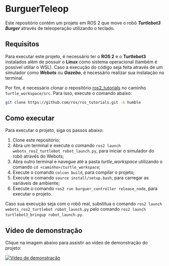 # BurguerTeleop

Este repositório contém um projeto em ROS 2 que move o robô _**Turtlebot3 Burger**_ através de teleoperação utilizando o teclado.

## Requisitos

Para executar este projeto, é necessário ter o **ROS 2** e o **Turtlebot3** instalados além de possuir o **Linux** como sistema operacional (também é possível utiliar o WSL). Caso a execução do código seja feita através de um simulador como _**Webots**_ ou _**Gazebo**_, é necessário realizar sua instalação no terminal. <br>

Por fim, é necessário clonar o repositório [ros2_tutorials](https://github.com/ros/ros_tutorials.git) no caminho `turtle_workspace/src`. Para isso, execute o comando abaixo:

```bash
git clone https://github.com/ros/ros_tutorials.git -b humble 
```

## Como executar

Para executar o projeto, siga os passos abaixo:

1. Clone este repositório;
2. Abra um terminal e execute o comando `ros2 launch webots_ros2_turtlebot robot_launch.py`, para iniciar o simulador do robô através do Webots;
3. Abra outro terminal e navegue até a pasta _turtle_workspace_ utilizando o comando `cd <caminho>/turtle_workspace`;
4. Execute o comando `colcon build`, para compilar o projeto;
5. Execute o comando `source install/setup.bash`, para carregar as variáveis de ambiente;
6. Execute o comando `ros2 run burguer_controller release_node`, para executar o projeto.

Caso sua execução seja com o robô real, substitua o comando `ros2 launch webots_ros2_turtlebot robot_launch.py` pelo comando `ros2 launch turtlebot3_bringup robot_launch.py`.

## Vídeo de demonstração

Clique na imagem abaixo para assistir ao vídeo de demonstração do projeto:

[![Vídeo de demonstração](https://arminlab.com/wp-content/uploads/2022/09/icons8-youtube-play-button-2048-300x300.png)]()
